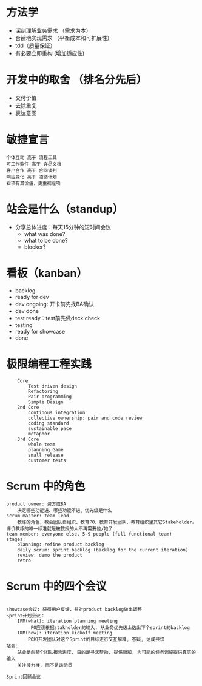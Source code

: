 # 方法学

- 深刻理解业务需求 （需求为本）
- 合适地实现需求 （平衡成本和可扩展性）
- tdd（质量保证）
- 有必要立即重构 (增加适应性)

# 开发中的取舍 （排名分先后）
- 交付价值
- 去除重复
- 表达意图

# 敏捷宣言

```
个体互动 高于 流程工具
可工作软件 高于 详尽文档
客户合作 高于 合同谈判
响应变化 高于 遵循计划
右项有其价值，更重视左项
```

# 站会是什么（standup）
- 分享总体进度：每天15分钟的短时间会议
    - what was done?
	- what to be done?
	- blocker?

# 看板（kanban）
- backlog
- ready for dev
- dev ongoing: 开卡前先找BA确认
- dev done
- test ready：test前先做deck check
- testing
- ready for showcase
- done


# 极限编程工程实践

```
	Core
		Test driven design
		Refactoring
		Pair programming
		Simple Design
	2nd Core
		continous integration
		collective ownership: pair and code review
		coding standard
		sustainable pace
		metaphor
	3rd Core
		whole team
		planning Game
		small release
		customer tests

```

# Scrum 中的角色

```
product owner: 资方或BA
    决定哪些功能进、哪些功能不进、优先级是什么
scrum master: team lead
    教练的角色，教会团队自组织、教育PO、教育开发团队、教育组织里其它Stakeholder。评价教练的唯一标准就是被教授的人不再需要他/她了
team member: everyone else, 5-9 people (full functional team)
stages:
    planning: refine product backlog
    daily scrum: sprint backlog (backlog for the current iteration)
    review: demo the product
    retro
```

# Scrum 中的四个会议

```

showcase会议: 获得用户反馈，并对product backlog做出调整
Sprint计划会议：
    IPM(what): iteration planning meeting
         PO应该根据stakholder的输入, 从业务优先级上选出下个sprint的backlog
    IKM(how): iteration kickoff meeting
        PO和开发团队对这个Sprint的目标进行交互解释, 答疑, 达成共识
站会: 
    站会是向整个团队报告进度, 目的是寻求帮助, 提供新知, 为可能的任务调整提供真实的输入
    关注接力棒, 而不是运动员

Sprint回顾会议

```
